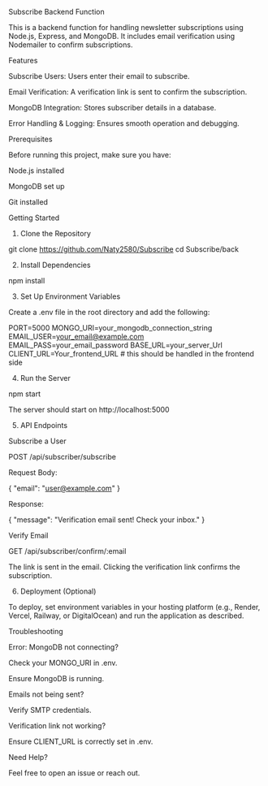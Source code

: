 Subscribe Backend Function

This is a backend function for handling newsletter subscriptions using Node.js, Express, and MongoDB. It includes email verification using Nodemailer to confirm subscriptions.

Features

Subscribe Users: Users enter their email to subscribe.

Email Verification: A verification link is sent to confirm the subscription.

MongoDB Integration: Stores subscriber details in a database.

Error Handling & Logging: Ensures smooth operation and debugging.

Prerequisites

Before running this project, make sure you have:

Node.js installed

MongoDB set up 

Git installed

Getting Started

1. Clone the Repository

git clone https://github.com/Naty2580/Subscribe
cd  Subscribe/back

2. Install Dependencies

npm install

3. Set Up Environment Variables

Create a .env file in the root directory and add the following:

PORT=5000
MONGO_URI=your_mongodb_connection_string
EMAIL_USER=your_email@example.com
EMAIL_PASS=your_email_password
BASE_URL=your_server_Url
CLIENT_URL=Your_frontend_URL  # this should be handled in the frontend side

4. Run the Server

npm start

The server should start on http://localhost:5000

5. API Endpoints

Subscribe a User

POST /api/subscriber/subscribe

Request Body:

{
  "email": "user@example.com"
}

Response:

{
  "message": "Verification email sent! Check your inbox."
}

Verify Email

GET /api/subscriber/confirm/:email

The link is sent in the email. Clicking the verification link confirms the subscription.

6. Deployment (Optional)

To deploy, set environment variables in your hosting platform (e.g., Render, Vercel, Railway, or DigitalOcean) and run the application as described.

Troubleshooting

Error: MongoDB not connecting?

Check your MONGO_URI in .env.

Ensure MongoDB is running.

Emails not being sent?

Verify SMTP credentials.

Verification link not working?

Ensure CLIENT_URL is correctly set in .env.

Need Help?

Feel free to open an issue or reach out.
